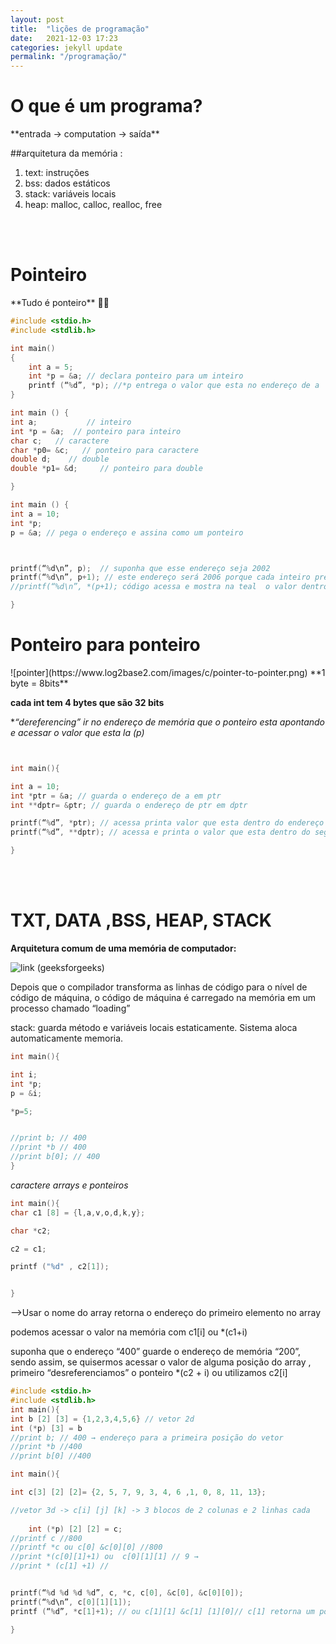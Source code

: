 ```yaml
---
layout: post
title:  "lições de programação"
date:   2021-12-03 17:23
categories: jekyll update
permalink: "/programação/"
---
```


<h1> O que é um programa?</h1> 
**entrada → computation → saída**

##arquitetura da memória :
<ol>
<li value = "1" >text: instruções</li>
<li>bss: dados estáticos</li>
<li>stack: variáveis locais</li>
<li>heap: malloc, calloc, realloc, free</li>
</ol>

<br/><br/>
<h1> Pointeiro </h1> 
**Tudo é ponteiro** 🤣🤣

```c
#include <stdio.h>
#include <stdlib.h>

int main()
{
	int a = 5;
	int *p = &a; // declara ponteiro para um inteiro
	printf (“%d”, *p); //*p entrega o valor que esta no endereço de a 
}


```




```c
int main () {
int a;           // inteiro
int *p = &a;  // ponteiro para inteiro
char c;   // caractere 
char *p0= &c;   // ponteiro para caractere 
double d;    // double 
double *p1= &d;     // ponteiro para double 

}


```


```c
int main () {
int a = 10;
int *p;
p = &a; // pega o endereço e assina como um ponteiro



printf(“%d\n”, p);  // suponha que esse endereço seja 2002
printf(“%d\n”, p+1); // este endereço será 2006 porque cada inteiro precisa de 4 bytes para ser armazenado logo o próximo endereço é o endereço anterior + 4
//printf(“%d\n”, *(p+1); código acessa e mostra na teal  o valor dentro do endereço de p+1 caso ele existisse

}


```
<h1> Ponteiro para ponteiro </h1> 
![pointer](https://www.log2base2.com/images/c/pointer-to-pointer.png)
**1 byte = 8bits**

**cada int tem 4 bytes que são 32 bits**

**“dereferencing” ir no endereço de memória que o ponteiro esta apontando e acessar o valor que esta la  (*p)**

```c


int main(){

int a = 10; 
int *ptr = &a; // guarda o endereço de a em ptr
int **dptr= &ptr; // guarda o endereço de ptr em dptr

printf(“%d”, *ptr); // acessa printa valor que esta dentro do endereço do primeiro ponteiro
printf(“%d”, **dptr); // acessa e printa o valor que esta dentro do segundo ponteiro

}

```





<br/><br/>
<h1>TXT, DATA ,BSS, HEAP, STACK</h1>


**Arquitetura comum de uma memória de computador:**

![link](https://media.geeksforgeeks.org/wp-content/uploads/memoryLayoutC.jpg)
(geeksforgeeks)

Depois que o compilador transforma as linhas de código para o  nível de código de máquina, o código de máquina é carregado na memória em um processo chamado “loading”

stack: guarda método e variáveis locais estaticamente. Sistema aloca automaticamente memoria. 





```c
int main(){

int i;
int *p;
p = &i;

*p=5;


//print b; // 400
//print *b // 400
//print b[0]; // 400
}
```
*caractere arrays e ponteiros*
```c
int main(){
char c1 [8] = {l,a,v,o,d,k,y};

char *c2;

c2 = c1;

printf ("%d" , c2[1]);


}
```


-->Usar o nome do array retorna o endereço do primeiro elemento no array

podemos acessar o valor na memória com 
c1[i] ou  *(c1+i)


suponha que o endereço “400” guarde o endereço de memória “200”, sendo assim, se quisermos acessar o valor de alguma posição do array , primeiro “desreferenciamos” o ponteiro *(c2 + i)  ou utilizamos  c2[i]


```c
#include <stdio.h>
#include <stdlib.h>
int main(){
int b [2] [3] = {1,2,3,4,5,6} // vetor 2d
int (*p) [3] = b
//print b; // 400 → endereço para a primeira posição do vetor
//print *b //400 
//print b[0] //400
```





```c
int main(){

int c[3] [2] [2]= {2, 5, 7, 9, 3, 4, 6 ,1, 0, 8, 11, 13};

//vetor 3d -> c[i] [j] [k] -> 3 blocos de 2 colunas e 2 linhas cada 
		
	int (*p) [2] [2] = c;
//printf c //800
//printf *c ou c[0] &c[0][0] //800
//print *(c[0][1]+1) ou  c[0][1][1] // 9 →
//print * (c[1] +1) //


printf(“%d %d %d %d”, c, *c, c[0], &c[0], &c[0][0]);
printf(“%d\n”, c[0][1][1]);
printf (“%d”, *c[1]+1); // ou c[1][1] &c[1] [1][0]// c[1] retorna um ponteiro para um array e adicionar 1 faz com que essa sentença retorne o ponteiro para o próximo array 

}
```


